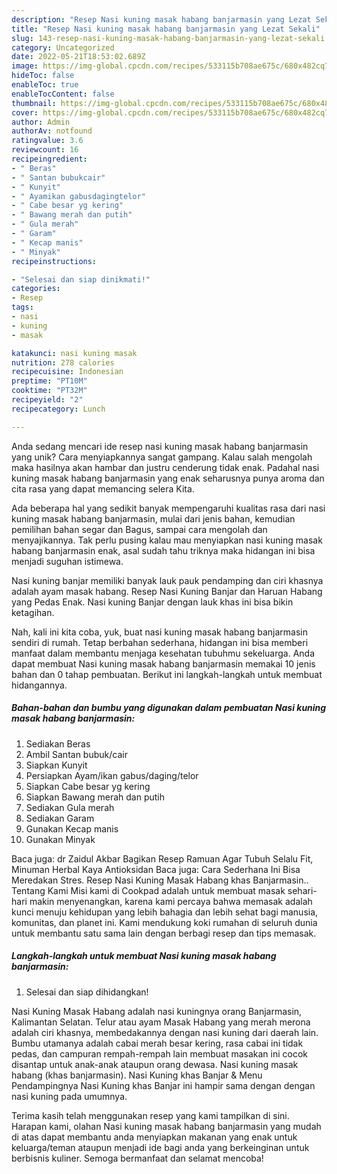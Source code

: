 ```yaml
---
description: "Resep Nasi kuning masak habang banjarmasin yang Lezat Sekali"
title: "Resep Nasi kuning masak habang banjarmasin yang Lezat Sekali"
slug: 143-resep-nasi-kuning-masak-habang-banjarmasin-yang-lezat-sekali
category: Uncategorized
date: 2022-05-21T18:53:02.689Z
image: https://img-global.cpcdn.com/recipes/533115b708ae675c/680x482cq70/nasi-kuning-masak-habang-banjarmasin-foto-resep-utama.jpg
hideToc: false
enableToc: true
enableTocContent: false
thumbnail: https://img-global.cpcdn.com/recipes/533115b708ae675c/680x482cq70/nasi-kuning-masak-habang-banjarmasin-foto-resep-utama.jpg
cover: https://img-global.cpcdn.com/recipes/533115b708ae675c/680x482cq70/nasi-kuning-masak-habang-banjarmasin-foto-resep-utama.jpg
author: Admin
authorAv: notfound
ratingvalue: 3.6
reviewcount: 16
recipeingredient:
- " Beras"
- " Santan bubukcair"
- " Kunyit"
- " Ayamikan gabusdagingtelor"
- " Cabe besar yg kering"
- " Bawang merah dan putih"
- " Gula merah"
- " Garam"
- " Kecap manis"
- " Minyak"
recipeinstructions:

- "Selesai dan siap dinikmati!"
categories:
- Resep
tags:
- nasi
- kuning
- masak

katakunci: nasi kuning masak 
nutrition: 278 calories
recipecuisine: Indonesian
preptime: "PT10M"
cooktime: "PT32M"
recipeyield: "2"
recipecategory: Lunch

---
```





Anda sedang mencari ide resep nasi kuning masak habang banjarmasin yang unik? Cara menyiapkannya sangat gampang. Kalau salah mengolah maka hasilnya akan hambar dan justru cenderung tidak enak. Padahal nasi kuning masak habang banjarmasin yang enak seharusnya punya aroma dan cita rasa yang dapat memancing selera Kita.





Ada beberapa hal yang sedikit banyak mempengaruhi kualitas rasa dari nasi kuning masak habang banjarmasin, mulai dari jenis bahan, kemudian pemilihan bahan segar dan Bagus, sampai cara mengolah dan menyajikannya. Tak perlu pusing kalau mau menyiapkan nasi kuning masak habang banjarmasin enak,      asal sudah tahu triknya maka hidangan ini bisa menjadi suguhan istimewa.














Nasi kuning banjar memiliki banyak lauk pauk pendamping dan ciri khasnya adalah ayam masak habang. Resep Nasi Kuning Banjar dan Haruan Habang yang Pedas Enak. Nasi kuning Banjar dengan lauk khas ini bisa bikin ketagihan.






Nah, kali ini kita coba, yuk, buat nasi kuning masak habang banjarmasin sendiri di rumah. Tetap berbahan sederhana, hidangan ini bisa memberi manfaat dalam membantu menjaga kesehatan tubuhmu sekeluarga. Anda dapat membuat Nasi kuning masak habang banjarmasin memakai 10 jenis bahan dan 0 tahap pembuatan. Berikut ini langkah-langkah untuk membuat hidangannya.

<!--inarticleads1-->

##### Bahan-bahan dan bumbu yang digunakan dalam pembuatan Nasi kuning masak habang banjarmasin:

1. Sediakan  Beras
1. Ambil  Santan bubuk/cair
1. Siapkan  Kunyit
1. Persiapkan  Ayam/ikan gabus/daging/telor
1. Siapkan  Cabe besar yg kering
1. Siapkan  Bawang merah dan putih
1. Sediakan  Gula merah
1. Sediakan  Garam
1. Gunakan  Kecap manis
1. Gunakan  Minyak


Baca juga: dr Zaidul Akbar Bagikan Resep Ramuan Agar Tubuh Selalu Fit, Minuman Herbal Kaya Antioksidan Baca juga: Cara Sederhana Ini Bisa Meredakan Stres. Resep Nasi Kuning Masak Habang khas Banjarmasin.. Tentang Kami Misi kami di Cookpad adalah untuk membuat masak sehari-hari makin menyenangkan, karena kami percaya bahwa memasak adalah kunci menuju kehidupan yang lebih bahagia dan lebih sehat bagi manusia, komunitas, dan planet ini. Kami mendukung koki rumahan di seluruh dunia untuk membantu satu sama lain dengan berbagi resep dan tips memasak. 

<!--inarticleads2-->

##### Langkah-langkah untuk membuat Nasi kuning masak habang banjarmasin:


1. Selesai dan siap dihidangkan!

Nasi Kuning Masak Habang adalah nasi kuningnya orang Banjarmasin, Kalimantan Selatan. Telur atau ayam Masak Habang yang merah merona adalah ciri khasnya, membedakannya dengan nasi kuning dari daerah lain. Bumbu utamanya adalah cabai merah besar kering, rasa cabai ini tidak pedas, dan campuran rempah-rempah lain membuat masakan ini cocok disantap untuk anak-anak ataupun orang dewasa. Nasi kuning masak habang (khas banjarmasin). Nasi Kuning khas Banjar &amp; Menu Pendampingnya Nasi Kuning khas Banjar ini hampir sama dengan dengan nasi kuning pada umumnya. 

Terima kasih telah menggunakan resep yang kami tampilkan di sini. Harapan kami, olahan Nasi kuning masak habang banjarmasin yang mudah di atas dapat membantu anda menyiapkan makanan yang enak untuk keluarga/teman ataupun menjadi ide bagi anda yang berkeinginan untuk berbisnis kuliner. Semoga bermanfaat dan selamat mencoba!
